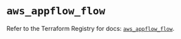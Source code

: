 # `aws_appflow_flow`

Refer to the Terraform Registry for docs: [`aws_appflow_flow`](https://registry.terraform.io/providers/hashicorp/aws/5.91.0/docs/resources/appflow_flow).
